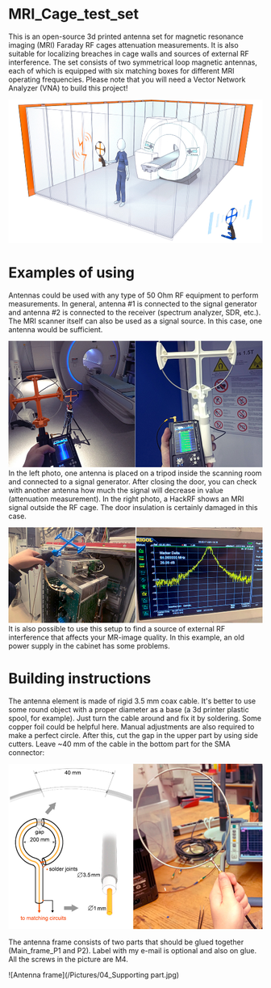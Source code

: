 # MRI_Cage_test_set
This is an open-source 3d printed antenna set for magnetic resonance imaging (MRI) Faraday RF cages attenuation measurements. It is also suitable for localizing breaches in cage walls and sources of external RF interference. The set consists of two symmetrical loop magnetic antennas, each of which is equipped with six matching boxes for different MRI operating frequencies. Please note that you will need a Vector Network Analyzer (VNA) to build this project!

![Antenna set example picture](/Pictures/01_Cage.jpg)


# Examples of using
Antennas could be used with any type of 50 Ohm RF equipment to perform measurements. In general, antenna #1 is connected to the signal generator and antenna #2 is connected to the receiver (spectrum analyzer, SDR, etc.). The MRI scanner itself can also be used as a signal source. In this case, one antenna would be sufficient.

![Measurements example picture](/Pictures/02_Tests.jpg)
In the left photo, one antenna is placed on a tripod inside the scanning room and connected to a signal generator. After closing the door, you can check with another antenna how much the signal will decrease in value (attenuation measurement). In the right photo, a HackRF shows an MRI signal outside the RF cage. The door insulation is certainly  damaged in this case.

![Interference example picture](/Pictures/02_Tests2.jpg)
It is also possible to use this setup to find a source of external RF interference that affects your MR-image quality. In this example, an old power supply in the cabinet has some problems.


# Building instructions
The antenna element is made of rigid 3.5 mm coax cable. It's better to use some round object with a proper diameter as a base (a 3d printer plastic spool, for example). Just turn the cable around and fix it by soldering. Some copper foil could be helpful here. Manual adjustments are also required to make a perfect circle. After this, cut the gap in the upper part by using side cutters. Leave ~40 mm of the cable in the bottom part for the SMA connector:

![Antenna element](/Pictures/03_Antenna-element.jpg)

The antenna frame consists of two parts that should be glued together (Main_frame_P1 and P2). Label with my e-mail is optional and also on glue. All the screws in the picture are M4.

![Antenna frame](/Pictures/04_Supporting part.jpg)


